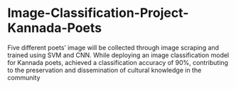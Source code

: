 # Image-Classification-Project-Kannada-Poets

Five different poets’ image will be collected through image scraping and trained using SVM and CNN. While deploying an image classification model for Kannada poets, achieved a classification accuracy of 90%, contributing to the preservation and dissemination of cultural knowledge in the community
